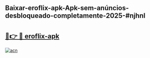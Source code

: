 ## Baixar-eroflix-apk-Apk-sem-anúncios-desbloqueado-completamente-2025-#njhnl

# <h2><a href="https://ainizakaria.my?title=eroflix-apk&ref=22M">🔗👉 🔴 eroflix-apk</a></h2>

[![acn](https://github.com/user-attachments/assets/0f9c940e-d8b0-45ae-aac7-cd30a18b3e1c)](https://ainizakaria.my?title=eroflix-apk&ref=22M)

